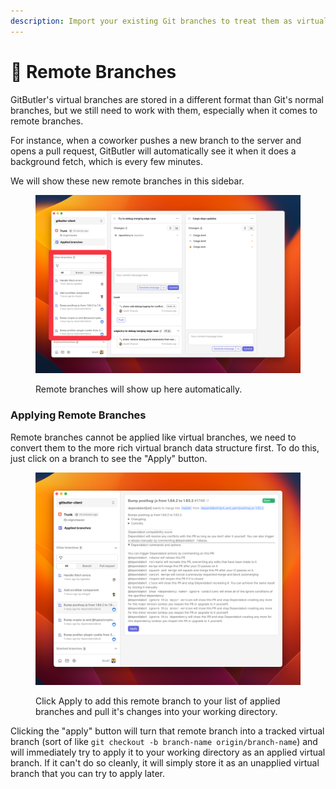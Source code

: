```yaml
---
description: Import your existing Git branches to treat them as virtual branches
---
```


# 🎋 Remote Branches

GitButler's virtual branches are stored in a different format than Git's normal branches, but we still need to work with them, especially when it comes to remote branches.

For instance, when a coworker pushes a new branch to the server and opens a pull request, GitButler will automatically see it when it does a background fetch, which is every few minutes.

We will show these new remote branches in this sidebar.

<figure><img src="../../../.gitbook/assets/CleanShot 2023-11-30 at 17.24.49@2x.png" alt=""><figcaption><p>Remote branches will show up here automatically.</p></figcaption></figure>

### Applying Remote Branches

Remote branches cannot be applied like virtual branches, we need to convert them to the more rich virtual branch data structure first. To do this, just click on a branch to see the "Apply" button.

<figure><img src="../../../.gitbook/assets/CleanShot 2023-11-30 at 17.26.46@2x.png" alt=""><figcaption><p>Click Apply to add this remote branch to your list of applied branches and pull it's changes into your working directory.</p></figcaption></figure>

Clicking the "apply" button will turn that remote branch into a tracked virtual branch (sort of like `git checkout -b branch-name origin/branch-name`) and will immediately try to apply it to your working directory as an applied virtual branch. If it can't do so cleanly, it will simply store it as an unapplied virtual branch that you can try to apply later.



